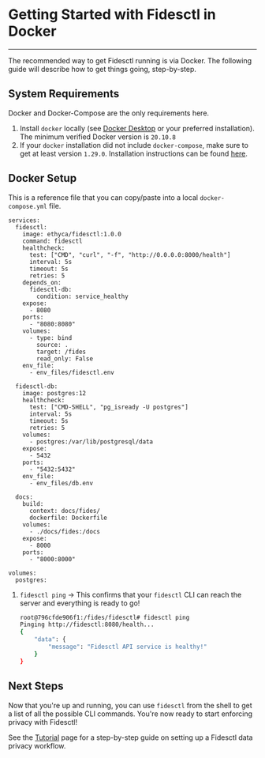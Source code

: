 # Getting Started with Fidesctl in Docker

---

The recommended way to get Fidesctl running is via Docker. The following guide will describe how to get things going, step-by-step.

## System Requirements

Docker and Docker-Compose are the only requirements here.

1. Install `docker` locally (see [Docker Desktop](https://www.docker.com/products/docker-desktop) or your preferred installation). The minimum verified Docker version is `20.10.8`
1. If your `docker` installation did not include `docker-compose`, make sure to get at least version `1.29.0`. Installation instructions can be found [here](https://docs.docker.com/compose/install/).

## Docker Setup

This is a reference file that you can copy/paste into a local `docker-compose.yml` file.

```docker-compose title="docker-compose.yml"
services:
  fidesctl:
    image: ethyca/fidesctl:1.0.0
    command: fidesctl
    healthcheck:
      test: ["CMD", "curl", "-f", "http://0.0.0.0:8000/health"]
      interval: 5s
      timeout: 5s
      retries: 5
    depends_on:
      fidesctl-db:
        condition: service_healthy
    expose:
      - 8080
    ports:
      - "8080:8080"
    volumes:
      - type: bind
        source: .
        target: /fides
        read_only: False
    env_file:
      - env_files/fidesctl.env

  fidesctl-db:
    image: postgres:12
    healthcheck:
      test: ["CMD-SHELL", "pg_isready -U postgres"]
      interval: 5s
      timeout: 5s
      retries: 5
    volumes:
      - postgres:/var/lib/postgresql/data
    expose:
      - 5432
    ports:
      - "5432:5432"
    env_file:
      - env_files/db.env

  docs:
    build:
      context: docs/fides/
      dockerfile: Dockerfile
    volumes:
      - ./docs/fides:/docs
    expose:
      - 8000
    ports:
      - "8000:8000"

volumes:
  postgres:

```

1. `fidesctl ping` -> This confirms that your `fidesctl` CLI can reach the server and everything is ready to go!

    ```bash
    root@796cfde906f1:/fides/fidesctl# fidesctl ping
    Pinging http://fidesctl:8080/health...
    {
        "data": {
            "message": "Fidesctl API service is healthy!"
        }
    }
    ```

## Next Steps

Now that you're up and running, you can use `fidesctl` from the shell to get a list of all the possible CLI commands. You're now ready to start enforcing privacy with Fidesctl!

See the [Tutorial](../tutorial/index.md) page for a step-by-step guide on setting up a Fidesctl data privacy workflow.
